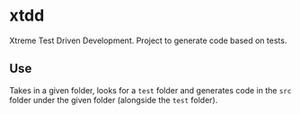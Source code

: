 # xtdd

Xtreme Test Driven Development. Project to generate code based on tests.

## Use

Takes in a given folder, looks for a `test` folder and generates code in the `src` folder under the given folder (alongside the `test` folder).